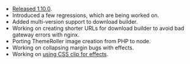 * [Released 1.10.0](http://blog.jqueryui.com/2013/01/jquery-ui-1-10-0/).
* Introduced a few regressions, which are being worked on.
* Added multi-version support to download builder.
* Working on creating shorter URLs for download builder to avoid bad gateway errors with nginx.
* Porting ThemeRoller image creation from PHP to node.
* Working on collapsing margin bugs with effects.
* Working on [using CSS clip for effects](https://github.com/jquery/jquery-ui/pull/876/).
